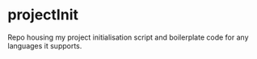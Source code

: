 # projectInit

Repo housing my project initialisation script and boilerplate code for any languages it supports.
